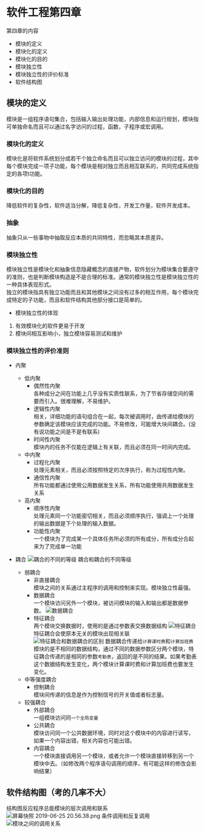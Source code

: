 # 软件工程第四章
第四章的内容
- 模块的定义
- 模块化的定义
- 模块化的目的
- 模块独立性
- 模块独立性的评价标准
- 软件结构图
## 模块的定义
模块是一组程序语句集合，包括输入输出处理功能，内部信息和运行规划，模块指可单独命名而且可以通过名字访问的过程，函数，子程序或宏调用。
### 模块化的定义
模块化是将软件系统划分成若干个独立命名而且可以独立访问的模块的过程，其中每个模块完成一项子功能，每个模块是相对独立而且相互联系的，共同完成系统指定的各项t功能。
### 模块化的目的
降低软件的复杂性，软件适当分解，降低复杂性，开发工作量，软件开发成本。

### 抽象
抽象只从一些事物中抽取反应本质的共同特性，而忽略其本质差异。

### 模块独立性
模块独立性是模块化和抽象信息隐藏概念的直接产物，软件划分为模块集合要遵守的准则，也是判断模块构造是不是合理的标准。通常的模块独立性是模块独立性的一种具体表现形式。<br>
独立的模块指具有独立功能而且和其他模块之间没有过多的相互作用，每个模块完成特定的子功能，而且和软件结构其他部分接口是简单的。
- 模块独立性的体现
1. 有效模块化的软件更易于开发
2. 模块间相互影响小，独立模块容易测试和维护

### 模块独立性的评价准则
- 内聚
    - 低内聚
        - 偶然性内聚<br>
        各种成分之间在功能上几乎没有实质性联系，为了节省存储空间的需要而引入。很难理解，不易维护。
        - 逻辑性内聚<br>
        相关，详细功能的语句组合在一起，每次被调用时，由传递给模块的参数确定该模块应该完成的功能。不易修改，可能增大块间耦合。(没有说功能之间是不是有联系)
        - 时间性内聚<br>
        模块内的任务不仅能在逻辑上有关联，而且必须在同一时间内完成。
    - 中内聚
        - 过程化内聚<br>
        处理元素相关，而且必须按照特定的次序执行，称为过程性内聚。
        - 通信性内聚<br>
        所有功能都通过使用公用数据发生关系，所有功能使用共用数据发生关系
    - 高内聚
        - 顺序性内聚<br>
    处理元素同一个功能密切相关，而且必须顺序执行，强调上一个处理的输出数据是下个处理的输入数据。
        - 功能性内聚<br>
    一个模块为了完成某一个具体任务所必须的所有成分，所有成分合起来为了完成单一功能
    
- 耦合
![耦合的不同的等级](https://upload-images.jianshu.io/upload_images/4714178-2bf12e71fc80c3cf.png?imageMogr2/auto-orient/strip%7CimageView2/2/w/1240)
耦合和耦合的不同等级
    - 弱耦合
        - 非直接耦合<br>
        模块之间的关系通过主程序的调用和控制来实现。模块独立性最强。
        -  数据耦合<br>
        一个模块访问另外一个模块，被访问模块的输入和输出都是数据参数。
        ![数据耦合](https://upload-images.jianshu.io/upload_images/4714178-6a08dcb39ff86713.png?imageMogr2/auto-orient/strip%7CimageView2/2/w/1240)
        - 特征耦合<br>
        两个模块交换数据时，使用的是通过参数表交换数据结构
        ![特征耦合](https://upload-images.jianshu.io/upload_images/4714178-e61988f1cf16f560.png?imageMogr2/auto-orient/strip%7CimageView2/2/w/1240)
        特征耦合会使原本无关的模块出现相关联
        ![特征耦合和数据耦合的区别](https://upload-images.jianshu.io/upload_images/4714178-8da904cd285b012f.png?imageMogr2/auto-orient/strip%7CimageView2/2/w/1240)
        数据耦合传递给``计算课时费``和``计算加班费``模块的是不相同的数据结构，通过不同的数据参数区分两个模块，特征耦合传递的是相同的参数``考勤表``，返回的是不同的结果。如果考勤表这个数据结构发生变化，两个模块计算课时费和计算加班费也要发生变化。
    - 中等强度耦合
        - 控制耦合<br>
        模块间传递的信息是作为控制信号的开关值或者标志量。
    - 较强耦合
        - 外部耦合<br>
         一组模块访问同``一个全局变量``
        - 公共耦合<br>
        模块访问同一个公共数据环境，同时对这个模块中的内容进行读写，如果一个内容出错，相关内容也可能出错。
        - 内容耦合<br>
        一个模块直接调用另一个模块，或者允许一个模块直接转移到另一个模块中去。（如修改两个程序语句调用的顺序，有可能这样的修改会影响结果）
        
## 软件结构图（考的几率不大）
结构图反应程序总能模块的层次调用和联系
![屏幕快照 2019-06-25 20.56.38.png](https://upload-images.jianshu.io/upload_images/4714178-5c6f583ce8897981.png?imageMogr2/auto-orient/strip%7CimageView2/2/w/1240)
条件调用和反复调用
![模块之间的调用关系](https://upload-images.jianshu.io/upload_images/4714178-768e1930a0a33679.png?imageMogr2/auto-orient/strip%7CimageView2/2/w/1240)
